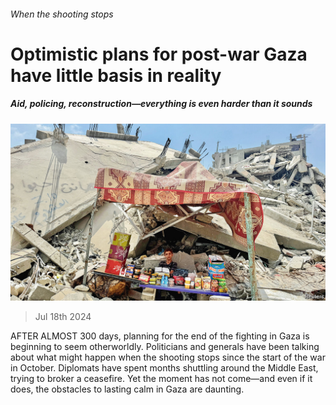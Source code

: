 ###### When the shooting stops

# Optimistic plans for post-war Gaza have little basis in reality 

##### Aid, policing, reconstruction—everything is even harder than it sounds 

![image](images/20240720_FBP001.jpg) 

> Jul 18th 2024 

AFTER ALMOST 300 days, planning for the end of the fighting in Gaza is beginning to seem otherworldly. Politicians and generals have been talking about what might happen when the shooting stops since the start of the war in October. Diplomats have spent months shuttling around the Middle East, trying to broker a ceasefire. Yet the moment has not come—and even if it does, the obstacles to lasting calm in Gaza are daunting.

